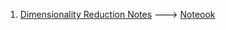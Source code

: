 1. [Dimensionality Reduction Notes](https://sathvik-chowdary-veerapaneni.notion.site/Dimensionality-Reduction-2b696da4b92645f79de5b3da319a88ac)		---> [Noteook](https://github.com/Sathvik-Chowdary-Veerapaneni/Notes/blob/main/Notebooks/Dimensionality_Reduction.ipynb)	
